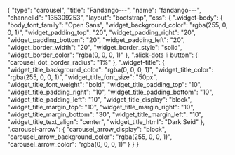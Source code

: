 {
    "type": "carousel",
    "title": "Fandango---",
    "name": "fandango---",
    "channelId": "135309253",
    "layout": "bootstrap",
    "css": {
        ".widget-body": {
            "body_font_family": "Open Sans",
            "widget_background_color": "rgba(255, 0, 0, 1)",
            "widget_padding_top": "20",
            "widget_padding_right": "20",
            "widget_padding_bottom": "20",
            "widget_padding_left": "20",
            "widget_border_width": "20",
            "widget_border_style": "solid",
            "widget_border_color": "rgba(0, 0, 0, 1)"
        },
        ".slick-dots li button": {
            "carousel_dot_border_radius": "1%"
        },
        ".widget-title": {
            "widget_title_background_color": "rgba(0, 0, 0, 1)",
            "widget_title_color": "rgba(255, 0, 0, 1)",
            "widget_title_font_size": "50px",
            "widget_title_font_weight": "bold",
            "widget_title_padding_top": "10",
            "widget_title_padding_right": "10",
            "widget_title_padding_bottom": "10",
            "widget_title_padding_left": "10",
            "widget_title_display": "block",
            "widget_title_margin_top": "10",
            "widget_title_margin_right": "10",
            "widget_title_margin_bottom": "30",
            "widget_title_margin_left": "10",
            "widget_title_text_align": "center",
            "widget_title_html": "Dark Seid"
        },
        ".carousel-arrow": {
            "carousel_arrow_display": "block",
            "carousel_arrow_background_color": "rgba(255, 0, 0, 1)",
            "carousel_arrow_color": "rgba(0, 0, 0, 1)"
        }
    }
}